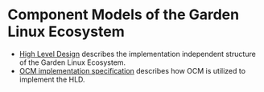# Component Models of the Garden Linux Ecosystem 


* [High Level Design](high-level-design.md) describes the implementation independent structure of the Garden Linux Ecosystem. 
* [OCM implementation specification](ocm-implementation-specification.md) describes how OCM is utilized to implement the HLD.
